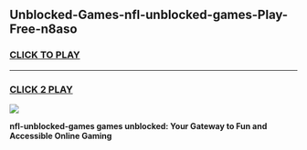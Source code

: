 
## Unblocked-Games-nfl-unblocked-games-Play-Free-n8aso
<h3>
<a href="https://premium76.site?title=nfl-unblocked-games&ref=20A">CLICK TO PLAY</a></h3>
<hr>

<h3>
<a href="https://premium76.site?title=nfl-unblocked-games&ref=20A">CLICK 2 PLAY</a>
  
</h3>

<a href="https://premium76.site?title=nfl-unblocked-games&ref=20A"><img src="https://clearcache.store/games.png"></a>


**nfl-unblocked-games games unblocked: Your Gateway to Fun and Accessible Online Gaming**
